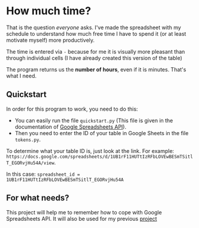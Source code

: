 # How much time?
That is the question *everyone* asks. I've made the spreadsheet with my schedule to understand how much free time I have to spend it (or at least motivate myself) more productively.

The time is entered via ` - ` because for me it is visually more pleasant than through individual cells (I have already created this version of the table)

The program returns us the **number of hours**, even if it is minutes. That's what I need.

## Quickstart
In order for this program to work, you need to do this: 
- You can easily run the file `quickstart.py` (This file is given in the documentation of [Google Spreadsheets API](https://developers.google.com/sheets/api/quickstart/python)). 
- Then you need to enter the ID of your table in Google Sheets in the file `tokens.py`. 

To determine what your table ID is, just look at the link. For example: `https://docs.google.com/spreadsheets/d/1UB1rF11HUTtIzRFbLOVEwBESmTSitlT_EGORvjHu54A/view`. 

In this case: `spreadsheet_id = 1UB1rF11HUTtIzRFbLOVEwBESmTSitlT_EGORvjHu54A`

## For what needs?
This project will help me to remember how to cope with Google Spreadsheets API. It will also be used for my previous [project](https://github.com/htmlprogrammist/auto-sudoku)
